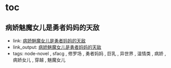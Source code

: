 # toc

## 病娇魅魔女儿是勇者妈妈的天敌

- link: [病娇魅魔女儿是勇者妈妈的天敌](%E7%97%85%E5%A8%87%E9%AD%85%E9%AD%94%E5%A5%B3%E5%84%BF%E6%98%AF%E5%8B%87%E8%80%85%E5%A6%88%E5%A6%88%E7%9A%84%E5%A4%A9%E6%95%8C/)
- link_output: [病娇魅魔女儿是勇者妈妈的天敌](../sfacg_out/%E7%97%85%E5%A8%87%E9%AD%85%E9%AD%94%E5%A5%B3%E5%84%BF%E6%98%AF%E5%8B%87%E8%80%85%E5%A6%88%E5%A6%88%E7%9A%84%E5%A4%A9%E6%95%8C/)
- tags: node-novel , sfacg , 修罗场 , 勇者妈妈 , 巨乳 , 异世界 , 温情类 , 病娇 , 病娇女儿 , 穿越 , 魅魔女儿
